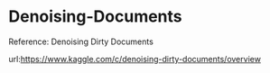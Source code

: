 # Denoising-Documents
Reference:
Denoising Dirty Documents

url:https://www.kaggle.com/c/denoising-dirty-documents/overview
